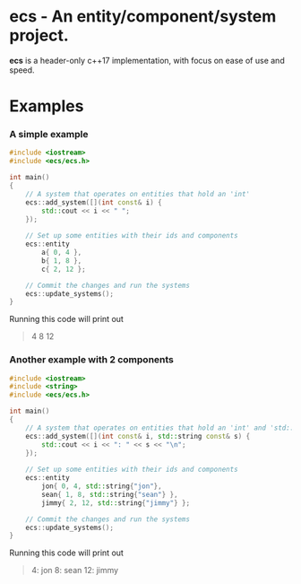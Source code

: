 # ecs - An entity/component/system project.
**ecs** is a header-only c++17 implementation, with focus on ease of use and speed.

# Examples
### A simple example
```cpp
#include <iostream>
#include <ecs/ecs.h>

int main()
{
	// A system that operates on entities that hold an 'int'
	ecs::add_system([](int const& i) {
	    std::cout << i << " ";
	});
	
	// Set up some entities with their ids and components
	ecs::entity
		a{ 0, 4 },
		b{ 1, 8 },
		c{ 2, 12 };

	// Commit the changes and run the systems
	ecs::update_systems();
}
```
Running this code will print out
> 4 8 12

### Another example with 2 components
```cpp
#include <iostream>
#include <string>
#include <ecs/ecs.h>

int main()
{
	// A system that operates on entities that hold an 'int' and 'std::string' (order is irrelevant)
	ecs::add_system([](int const& i, std::string const& s) {
	    std::cout << i << ": " << s << "\n";
	});
	
	// Set up some entities with their ids and components
	ecs::entity
		jon{ 0, 4, std::string{"jon"},
		sean{ 1, 8, std::string{"sean"} },
		jimmy{ 2, 12, std::string{"jimmy"} };

	// Commit the changes and run the systems
	ecs::update_systems();
}
```
Running this code will print out
> 4: jon
> 8: sean
> 12: jimmy

